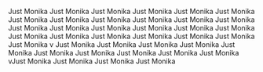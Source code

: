 Just Monika Just Monika Just Monika Just Monika Just Monika Just Monika Just Monika Just Monika Just Monika Just Monika Just Monika Just Monika 
Just Monika Just Monika Just Monika Just Monika Just Monika Just Monika Just Monika Just Monika Just Monika Just Monika Just Monika Just Monika Just Monika v
Just Monika Just Monika Just Monika Just Monika Just Monika Just Monika Just Monika Just Monika Just Monika Just Monika vJust Monika Just Monika Just Monika Just Monika 
